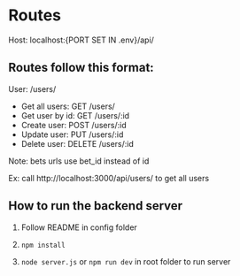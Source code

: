 # Routes

Host: localhost:{PORT SET IN .env}/api/

## Routes follow this format:

User: /users/
- Get all users: GET /users/
- Get user by id: GET /users/:id
- Create user: POST /users/:id
- Update user: PUT /users/:id
- Delete user: DELETE /users/:id

Note: bets urls use bet_id instead of id


Ex: call http://localhost:3000/api/users/ to get all users


## How to run the backend server

1. Follow README in config folder

1. `npm install`

2. `node server.js` or `npm run dev` in root folder to run server
